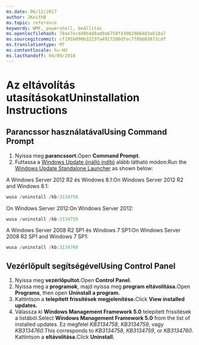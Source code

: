 ```yaml
---
ms.date: 06/12/2017
author: JKeithB
ms.topic: reference
keywords: WMF, powershell, beállítás
ms.openlocfilehash: 78ae7ecd40b4d8ad0a6750f43002986483ab18a7
ms.sourcegitcommit: cf195b090b3223fa4917206dfec7f0b603873cdf
ms.translationtype: MT
ms.contentlocale: hu-HU
ms.lasthandoff: 04/09/2018
---
```

# <a name="uninstallation-instructions"></a><span data-ttu-id="cd858-102">Az eltávolítás utasításokat</span><span class="sxs-lookup"><span data-stu-id="cd858-102">Uninstallation Instructions</span></span>

## <a name="using-command-prompt"></a><span data-ttu-id="cd858-103">Parancssor használatával</span><span class="sxs-lookup"><span data-stu-id="cd858-103">Using Command Prompt</span></span>
1.  <span data-ttu-id="cd858-104">Nyissa meg **parancssort.**</span><span class="sxs-lookup"><span data-stu-id="cd858-104">Open **Command Prompt.**</span></span>
2.  <span data-ttu-id="cd858-105">Futtassa a [Windows Update önálló indító](https://support.microsoft.com/en-us/kb/934307) alább látható módon:</span><span class="sxs-lookup"><span data-stu-id="cd858-105">Run the [Windows Update Standalone Launcher](https://support.microsoft.com/en-us/kb/934307) as shown below:</span></span>

<span data-ttu-id="cd858-106">A Windows Server 2012 R2 és Windows 8.1:</span><span class="sxs-lookup"><span data-stu-id="cd858-106">On Windows Server 2012 R2 and Windows 8.1:</span></span>
```powershell
wusa /uninstall /kb:3134758
```
<span data-ttu-id="cd858-107">On Windows Server 2012:</span><span class="sxs-lookup"><span data-stu-id="cd858-107">On Windows Server 2012:</span></span>
```powershell
wusa /uninstall /kb:3134759
```
<span data-ttu-id="cd858-108">A Windows Server 2008 R2 SP1 és Windows 7 SP1:</span><span class="sxs-lookup"><span data-stu-id="cd858-108">On Windows Server 2008 R2 SP1 and Windows 7 SP1:</span></span>
```powershell
wusa /uninstall /kb:3134760
```

## <a name="using-control-panel"></a><span data-ttu-id="cd858-109">Vezérlőpult segítségével</span><span class="sxs-lookup"><span data-stu-id="cd858-109">Using Control Panel</span></span>
1.  <span data-ttu-id="cd858-110">Nyissa meg **vezérlőpultot.**</span><span class="sxs-lookup"><span data-stu-id="cd858-110">Open **Control Panel.**</span></span>
2.  <span data-ttu-id="cd858-111">Nyissa meg a **programok**, majd nyissa meg **program eltávolítása.**</span><span class="sxs-lookup"><span data-stu-id="cd858-111">Open **Programs**, then open **Uninstall a program.**</span></span>
3.  <span data-ttu-id="cd858-112">Kattintson a **telepített frissítések megjelenítése.**</span><span class="sxs-lookup"><span data-stu-id="cd858-112">Click **View installed updates.**</span></span>
4.  <span data-ttu-id="cd858-113">Válassza ki **Windows Management Framework 5.0** telepített frissítések a listából.</span><span class="sxs-lookup"><span data-stu-id="cd858-113">Select **Windows Management Framework 5.0** from the list of installed updates.</span></span> <span data-ttu-id="cd858-114">Ez megfelel *KB3134758*, *KB3134759*, vagy *KB3134760*.</span><span class="sxs-lookup"><span data-stu-id="cd858-114">This corresponds to *KB3134758*, *KB3134759*, or *KB3134760*.</span></span> <span data-ttu-id="cd858-115">Kattintson a **eltávolítása.**</span><span class="sxs-lookup"><span data-stu-id="cd858-115">Click **Uninstall.**</span></span>